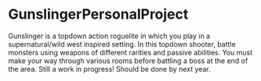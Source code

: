# GunslingerPersonalProject
Gunslinger is a topdown action roguelite in which you play in a supernatural/wild west inspired setting. In this topdown shooter, battle monsters using weapons of different rarities and passive abilities. You must make your way through various rooms before battling a boss at the end of the area. Still a work in progress! Should be done by next year.
